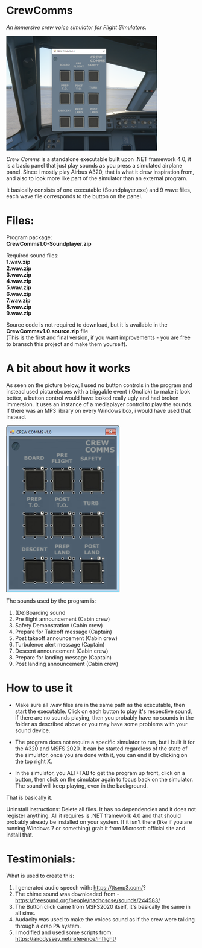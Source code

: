 # CrewComms

*An immersive crew voice simulator for Flight Simulators.*

<img align="top" width="400" src="https://github.com/ProIntegritate/CrewComms/blob/main/Demo.png" />

*Crew Comms* is a standalone executable built upon .NET framework 4.0, it is a basic panel that just play sounds as you press a simulated airplane panel. Since i mostly play Airbus A320, that is what it drew inspiration from, and also to look more like part of the simulator than an external program.

It basically consists of one executable (Soundplayer.exe) and 9 wave files, each wave file corresponds to the button on the panel. 

# Files:

Program package:<br/>
**CrewComms1.0-Soundplayer.zip** <br/>

Required sound files:<br/>
**1.wav.zip** <br/>
**2.wav.zip** <br/>
**3.wav.zip** <br/>
**4.wav.zip** <br/>
**5.wav.zip** <br/>
**6.wav.zip** <br/>
**7.wav.zip** <br/>
**8.wav.zip** <br/>
**9.wav.zip** <br/>

Source code is not required to download, but it is available in the **CrewCommsv1.0.source.zip** file <br/>
(This is the first and final version, if you want improvements - you are free to bransch this project and make them yourself).

# A bit about how it works

As seen on the picture below, I used no button controls in the program and instead used pictureboxes with a triggable event (.Onclick) to make it look better, a button control would have looked really ugly and had broken immersion. It uses an instance of a mediaplayer control to play the sounds. If there was an MP3 library on every Windows box, i would have used that instead.

<img align="top" width="300" src="https://github.com/ProIntegritate/CrewComms/blob/main/SoundPlayer.png" />

The sounds used by the program is:

1. (De)Boarding sound
2. Pre flight announcement (Cabin crew)
3. Safety Demonstration (Cabin crew)
4. Prepare for Takeoff message (Captain)
5. Post takeoff announcement (Cabin crew)
6. Turbulence alert message (Captain)
7. Descent announcement (Cabin crew)
8. Prepare for landing message (Captain)
9. Post landing announcement (Cabin crew)

# How to use it

- Make sure all .wav files are in the same path as the executable, then start the executable. Click on each button to play it's respective sound, if there are no sounds playing, then you probably have no sounds in the folder as described above or you may have some problems with your sound device.

- The program does not require a specific simulator to run, but i built it for the A320 and MSFS 2020. It can be started regardless of the state of the simulator, once you are done with it, you can end it by clicking on the top right X.

- In the simulator, you ALT+TAB to get the program up front, click on a button, then click on the simulator again to focus back on the simulator. The sound will keep playing, even in the background.

That is basically it.

Uninstall instructions: Delete all files. It has no dependencies and it does not register anything. All it requires is .NET framework 4.0 and that should probably already be installed on your system. If it isn't there (like if you are running Windows 7 or something) grab it from Microsoft official site and install that.

# Testimonials:

What is used to create this:

1. I generated audio speech with: https://ttsmp3.com/?
2. The chime sound was downloaded from - https://freesound.org/people/nachosose/sounds/244583/
3. The Button click came from MSFS2020 itself, it's basically the same in all sims.
4. Audacity was used to make the voices sound as if the crew were talking through a crap PA system.
5. I modified and used some scripts from: https://airodyssey.net/reference/inflight/
